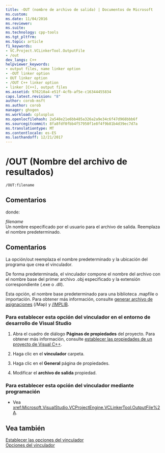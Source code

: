 ```yaml
---
title: -OUT (nombre de archivo de salida) | Documentos de Microsoft
ms.custom: 
ms.date: 11/04/2016
ms.reviewer: 
ms.suite: 
ms.technology: cpp-tools
ms.tgt_pltfrm: 
ms.topic: article
f1_keywords:
- VC.Project.VCLinkerTool.OutputFile
- /out
dev_langs: C++
helpviewer_keywords:
- output files, name linker option
- -OUT linker option
- OUT linker option
- /OUT C++ linker option
- linker [C++], output files
ms.assetid: 976210a4-e51f-4cfb-af5e-c16344455834
caps.latest.revision: "8"
author: corob-msft
ms.author: corob
manager: ghogen
ms.workload: cplusplus
ms.openlocfilehash: 2a548e21e6bb485a326a2a9e34c6f47d968bbb6f
ms.sourcegitcommit: 8fa8fdf0fbb4f57950f1e8f4f9b81b4d39ec7d7a
ms.translationtype: MT
ms.contentlocale: es-ES
ms.lasthandoff: 12/21/2017
---
```

# <a name="out-output-file-name"></a>/OUT (Nombre del archivo de resultados)
```  
/OUT:filename  
```  
  
## <a name="remarks"></a>Comentarios  
 donde:  
  
 *filename*  
 Un nombre especificado por el usuario para el archivo de salida. Reemplaza el nombre predeterminado.  
  
## <a name="remarks"></a>Comentarios  
 La opción/out reemplaza el nombre predeterminado y la ubicación del programa que crea el vinculador.  
  
 De forma predeterminada, el vinculador compone el nombre del archivo con el nombre base del primer archivo .obj especificado y la extensión correspondiente (.exe o .dll).  
  
 Esta opción, el nombre base predeterminado para una biblioteca .mapfile o importación. Para obtener más información, consulte [generar archivo de asignaciones](../../build/reference/map-generate-mapfile.md) (/Map) y [/IMPLIB](../../build/reference/implib-name-import-library.md).  
  
### <a name="to-set-this-linker-option-in-the-visual-studio-development-environment"></a>Para establecer esta opción del vinculador en el entorno de desarrollo de Visual Studio  
  
1.  Abra el cuadro de diálogo **Páginas de propiedades** del proyecto. Para obtener más información, consulte [establecer las propiedades de un proyecto de Visual C++](../../ide/working-with-project-properties.md).  
  
2.  Haga clic en el **vinculador** carpeta.  
  
3.  Haga clic en el **General** página de propiedades.  
  
4.  Modificar el **archivo de salida** propiedad.  
  
### <a name="to-set-this-linker-option-programmatically"></a>Para establecer esta opción del vinculador mediante programación  
  
-   Vea <xref:Microsoft.VisualStudio.VCProjectEngine.VCLinkerTool.OutputFile%2A>.  
  
## <a name="see-also"></a>Vea también  
 [Establecer las opciones del vinculador](../../build/reference/setting-linker-options.md)   
 [Opciones del vinculador](../../build/reference/linker-options.md)